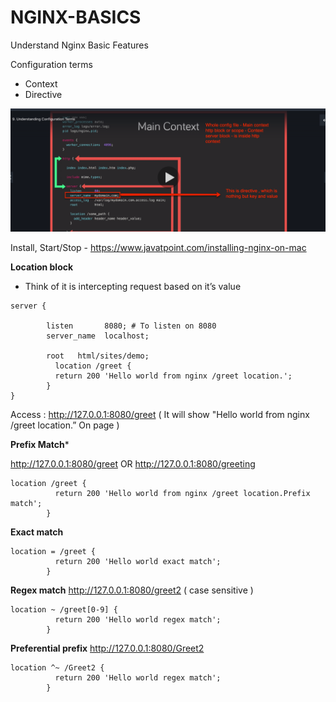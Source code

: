 # NGINX-BASICS
Understand Nginx Basic Features

Configuration terms
- Context
- Directive

![](/nginx/screenshots/context-directive.jpg)

Install, Start/Stop - https://www.javatpoint.com/installing-nginx-on-mac


**Location block** 
- Think of it is intercepting request based on it’s value
```
server {
        
        listen       8080; # To listen on 8080
        server_name  localhost;
        
        root   html/sites/demo;
          location /greet {
          return 200 'Hello world from nginx /greet location.';
        }
}
```
Access : http://127.0.0.1:8080/greet ( It will show "Hello world from nginx /greet location.” On page ) 

**Prefix Match***

http://127.0.0.1:8080/greet OR http://127.0.0.1:8080/greeting
```
location /greet {
          return 200 'Hello world from nginx /greet location.Prefix match';
        }
```

**Exact match**
```
location = /greet {
          return 200 'Hello world exact match';
        }
```

**Regex match**
http://127.0.0.1:8080/greet2 ( case sensitive )

```
location ~ /greet[0-9] {
          return 200 'Hello world regex match';
        }
```

**Preferential prefix**
http://127.0.0.1:8080/Greet2

```
location ^~ /Greet2 {
          return 200 'Hello world regex match';
        }
```






